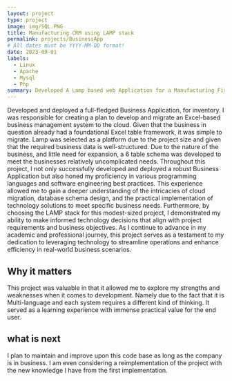 ```yaml
---
layout: project
type: project
image: img/SQL.PNG
title: Manufacturing CRM using LAMP stack 
permalink: projects/BusinessApp
# All dates must be YYYY-MM-DD format!
date: 2023-09-01
labels:
  - Linux
  - Apache
  - Mysql
  - Php
summary: Developed A Lamp based web Application for a Manufacturing Firm.
---
```

Developed and deployed a full-fledged Business Application, for inventory. I was responsible for creating a plan to develop and migrate an Excel-based business management system to the cloud.
Given that the business in question already had a foundational Excel table framework, it was simple to migrate. Lamp was selected as a platform due to the project size and given that the required business data is well-structured.
Due to the nature of the business, and little need for expansion, a 6 table schema was developed to meet the businesses relatively uncomplicated needs.
Throughout this project, I not only successfully developed and deployed a robust Business Application but also honed my proficiency in various programming languages and software engineering best practices. This experience allowed me to gain a deeper understanding of the intricacies of cloud migration, database schema design, and the practical implementation of technology solutions to meet specific business needs.
Furthermore, by choosing the LAMP stack for this modest-sized project, I demonstrated my ability to make informed technology decisions that align with project requirements and business objectives.
As I continue to advance in my academic and professional journey, this project serves as a testament to my dedication to leveraging technology to streamline operations and enhance efficiency in real-world business scenarios.


## Why it matters
This project was valuable in that it allowed me to explore my strengths and weaknesses when it comes to development. Namely due to the fact that it is Multi-language and each system requires a different kind of thinking. It served as a learning experience with immense practical value for the end user.

## what is next
I plan to maintain and improve upon this code base as long as the company is in business. I am even considering a reimplementation of the project with the new knowledge I have from the first implementation.
